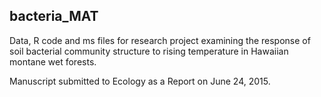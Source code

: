 ## bacteria_MAT
Data, R code and ms files for research project examining the response of soil bacterial community structure to rising temperature in Hawaiian montane wet forests.

Manuscript submitted to Ecology as a Report on June 24, 2015. 
